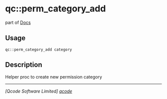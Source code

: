 qc::perm_category_add
=====================

part of [Docs](.)

Usage
-----
`qc::perm_category_add category`

Description
-----------
Helper proc to create new permission category

----------------------------------
*[Qcode Software Limited] [qcode]*

[qcode]: http://www.qcode.co.uk "Qcode Software"